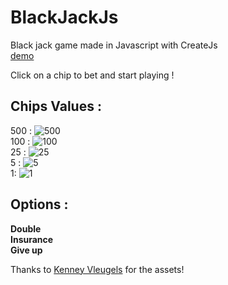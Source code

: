 # BlackJackJs  
Black jack game made in Javascript with CreateJs  
[demo](https://oli8.github.io/BlackJackJs)  

Click on a chip to bet and start playing !  

## Chips Values :  
500 : ![500](https://raw.githubusercontent.com/Oli8/BlackJackJs/master/assets/PNG/Chips/chipBlueWhite_side.png)  
100 : ![100](https://raw.githubusercontent.com/Oli8/BlackJackJs/master/assets/PNG/Chips/chipBlackWhite_side.png)   
25 : ![25](https://raw.githubusercontent.com/Oli8/BlackJackJs/master/assets/PNG/Chips/chipGreenWhite_side.png)    
5 : ![5](https://raw.githubusercontent.com/Oli8/BlackJackJs/master/assets/PNG/Chips/chipRedWhite_side.png)    
1: ![1](https://raw.githubusercontent.com/Oli8/BlackJackJs/master/assets/PNG/Chips/chipWhiteBlue_side.png)  

## Options :
**Double**  
**Insurance**  
**Give up**  

Thanks to [Kenney Vleugels](http://www.kenney.nl) for the assets!  
